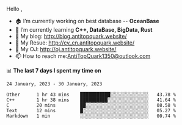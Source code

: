 
Hello , 

- 🏠 I’m currently working on best database -- **OceanBase**
- 🌱 I’m currently learning **C++, DataBase, BigData, Rust**
- 🔭 My blog:   http://blog.antitopquark.website/ 
- 👦 My Resue:  http://cv_cn.antitopquark.website/
- 🚉 My OJ:     http://oj.antitopquark.website/
- 📫 How to reach me:AntiTopQuark1350@outlook.com


📊 **The last 7 days I spent my time on** 

<!--START_SECTION:waka-->
```text
24 January, 2023 - 30 January, 2023

Other      1 hr 43 mins    ███████████░░░░░░░░░░░░░░   43.78 % 
C++        1 hr 38 mins    ██████████░░░░░░░░░░░░░░░   41.64 % 
C          20 mins         ██░░░░░░░░░░░░░░░░░░░░░░░   08.58 % 
Text       12 mins         █░░░░░░░░░░░░░░░░░░░░░░░░   05.27 % 
Markdown   1 min           ░░░░░░░░░░░░░░░░░░░░░░░░░   00.74 %
```
<!--END_SECTION:waka-->



